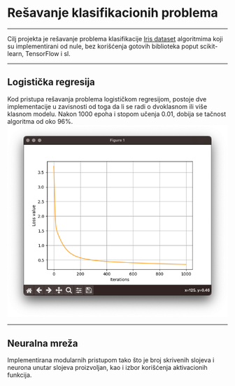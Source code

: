 # Rešavanje klasifikacionih problema
___
Cilj projekta je rešavanje problema klasifikacije [Iris dataset](https://scikit-learn.org/stable/auto_examples/datasets/plot_iris_dataset.html) algoritmima koji su implementirani od nule, bez korišćenja gotovih biblioteka poput scikit-learn, TensorFlow i sl.
___
## Logistička regresija
Kod pristupa rešavanja problema logističkom regresijom, postoje dve implementacije u zavisnosti od toga da li se radi o dvoklasnom ili više klasnom modelu.
Nakon 1000 epoha i stopom učenja 0.01, dobija se tačnost algoritma od oko 96%.
![Grafik loss funkcije](docs/assets/Plot1.png)
___
## Neuralna mreža
Implementirana modularnih pristupom tako što je broj skrivenih slojeva i neurona unutar slojeva proizvoljan, kao i izbor korišćenja aktivacionih funkcija.